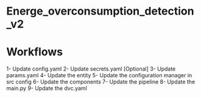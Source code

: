 # Energe_overconsumption_detection_v2

# Workflows

1- Update config.yaml
2- Update secrets.yaml [Optional]
3- Update params.yaml
4- Update the entity
5- Update the configuration manager in src config
6- Update the components
7- Update the pipeline
8- Update the main.py
9- Update the dvc.yaml
